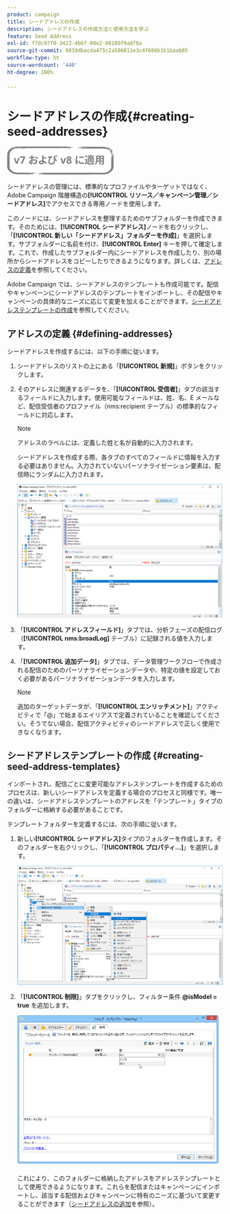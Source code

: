 ```yaml
---
product: campaign
title: シードアドレスの作成
description: シードアドレスの作成方法と使用方法を学ぶ
feature: Seed Address
exl-id: f7dc97f0-3423-4b6f-88e2-08180f9adf8a
source-git-commit: 9839dbacda475c2a586811e3c4f686b1b1baab05
workflow-type: ht
source-wordcount: '440'
ht-degree: 100%

---
```


# シードアドレスの作成{#creating-seed-addresses}

![](../../assets/common.svg)

シードアドレスの管理には、標準的なプロファイルやターゲットではなく、Adobe Campaign 階層構造の&#x200B;**[!UICONTROL リソース／キャンペーン管理／シードアドレス]**&#x200B;でアクセスできる専用ノードを使用します。

このノードには、シードアドレスを整理するためのサブフォルダーを作成できます。そのためには、**[!UICONTROL シードアドレス]**&#x200B;ノードを右クリックし、「**[!UICONTROL 新しい「シードアドレス」フォルダーを作成]**」を選択します。サブフォルダーに名前を付け、**[!UICONTROL Enter]** キーを押して確定します。これで、作成したサブフォルダー内にシードアドレスを作成したり、別の場所からシードアドレスをコピーしたりできるようになります。詳しくは、[アドレスの定義](#defining-addresses)を参照してください。

Adobe Campaign では、シードアドレスのテンプレートも作成可能です。配信やキャンペーンにシードアドレスのテンプレートをインポートし、その配信やキャンペーンの具体的なニーズに応じて変更を加えることができます。[シードアドレステンプレートの作成](#creating-seed-address-templates)を参照してください。

## アドレスの定義 {#defining-addresses}

シードアドレスを作成するには、以下の手順に従います。

1. シードアドレスのリストの上にある「**[!UICONTROL 新規]**」ボタンをクリックします。
1. そのアドレスに関連するデータを、「**[!UICONTROL 受信者]**」タブの該当するフィールドに入力します。使用可能なフィールドは、姓、名、E メールなど、配信受信者のプロファイル（nms:recipient テーブル）の標準的なフィールドに対応します。

   >[!NOTE]
   >
   >アドレスのラベルには、定義した姓と名が自動的に入力されます。
   >
   >シードアドレスを作成する際、各タブのすべてのフィールドに情報を入力する必要はありません。入力されていないパーソナライゼーション要素は、配信時にランダムに入力されます。

   ![](assets/s_ncs_user_seedlist_new_address.png)

1. 「**[!UICONTROL アドレスフィールド]**」タブでは、分析フェーズの配信ログ（**[!UICONTROL nms:broadLog]** テーブル）に記録される値を入力します。

1. 「**[!UICONTROL 追加データ]**」タブでは、データ管理ワークフローで作成される配信のためのパーソナライゼーションデータや、特定の値を設定しておく必要があるパーソナライゼーションデータを入力します。

   >[!NOTE]
   >
   >追加のターゲットデータが、「**[!UICONTROL エンリッチメント]**」アクティビティで「@」で始まるエイリアスで定義されていることを確認してください。そうでない場合、配信アクティビティのシードアドレスで正しく使用できなくなります。

## シードアドレステンプレートの作成 {#creating-seed-address-templates}

インポートされ、配信ごとに変更可能なアドレステンプレートを作成するためのプロセスは、新しいシードアドレスを定義する場合のプロセスと同様です。唯一の違いは、シードアドレステンプレートのアドレスを「テンプレート」タイプのフォルダーに格納する必要があることです。

テンプレートフォルダーを定義するには、次の手順に従います。

1. 新しい&#x200B;**[!UICONTROL シードアドレス]**&#x200B;タイプのフォルダーを作成します。そのフォルダーを右クリックし、「**[!UICONTROL プロパティ...]**」を選択します。

   ![](assets/s_ncs_user_seedlist_template_folder.png)

1. 「**[!UICONTROL 制限]**」タブをクリックし、フィルター条件 **@isModel = true** を追加します。

   ![](assets/s_ncs_user_seedlist_folder_is_model.png)

   これにより、このフォルダーに格納したアドレスをアドレステンプレートとして使用できるようになります。これらを配信またはキャンペーンにインポートし、該当する配信およびキャンペーンに特有のニーズに基づいて変更することができます（[シードアドレスの追加](adding-seed-addresses.md)を参照）。
